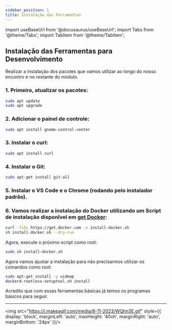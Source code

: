 ```yaml
---
sidebar_position: 1
title: Instalação das Ferramentas
---
```


import useBaseUrl from '@docusaurus/useBaseUrl';
import Tabs from '@theme/Tabs';
import TabItem from '@theme/TabItem';

## Instalação das Ferramentas para Desenvolvimento

Realizar a instalação dos pacotes que vamos utilizar ao longo do nosso encontro e no restante do módulo.


### 1. Primeiro, atualizar os pacotes:

```bash
sudo apt update
sudo apt upgrade
```

### 2. Adicionar o painel de controle:

```bash
sudo apt install gnome-control-center
```

### 3. Instalar o curl:

```bash
sudo apt install curl
```

### 4. Instalar o Git:

```bash
sudo apt-get install git-all
```

### 5. Instalar o VS Code e o Chrome (rodando pelo instalador padrão).

### 6. Vamos realizar a instalação do Docker utilizando um Script de instalação disponĩvel em [get Docker](https://get.docker.com/):

```bash
curl -fsSL https://get.docker.com -o install-docker.sh
sh install-docker.sh --dry-run
```

Agora, execute o próximo script como root:

```bash
sudo sh install-docker.sh
```

Agora vamos ajustar a instalação para não precisarmos utilizar os comandos como root:

```bash
sudo apt-get install -y uidmap
dockerd-rootless-setuptool.sh install
```

Acredito que com essas ferramentas básicas já temos os programas básicos para seguir. 

---

<img src="https://i.makeagif.com/media/8-11-2023/WQhn3E.gif" style={{ display: 'block', marginLeft: 'auto', maxHeight: '40vh', marginRight: 'auto', marginBottom: '24px' }}/>


